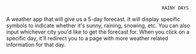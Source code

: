                                                               RAINY DAYS
                                                              
                                                              
                                                              
A weather app that will give us a 5-day forecast. It will display specific symbols to indicate whether it's sunny, raining, snowing, etc. You can also input whichever city you'd like to get the forecast for. When you click on a specific day, it'll redirect you to a page with more weather related information for that day.




